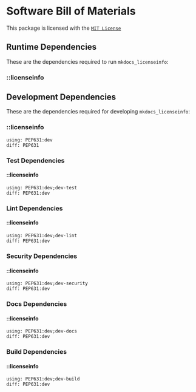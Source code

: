 # Software Bill of Materials

This package is licensed with the [``MIT License``](license.md)

## Runtime Dependencies
These are the dependencies required to run ``mkdocs_licenseinfo``:

### ::licenseinfo

## Development Dependencies
These are the dependencies required for developing ``mkdocs_licenseinfo``:

### ::licenseinfo
    using: PEP631:dev
    diff: PEP631

### Test Dependencies
#### ::licenseinfo
    using: PEP631:dev;dev-test
    diff: PEP631:dev

### Lint Dependencies
#### ::licenseinfo
    using: PEP631:dev;dev-lint
    diff: PEP631:dev

### Security Dependencies
#### ::licenseinfo
    using: PEP631:dev;dev-security
    diff: PEP631:dev

### Docs Dependencies
#### ::licenseinfo
    using: PEP631:dev;dev-docs
    diff: PEP631:dev

### Build Dependencies
#### ::licenseinfo
    using: PEP631:dev;dev-build
    diff: PEP631:dev

